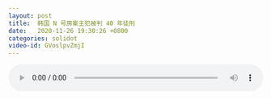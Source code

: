 ```yaml
---
layout: post
title:  韩国 N 号房案主犯被判 40 年徒刑
date:   2020-11-26 19:30:26 +0800
categories: solidot
video-id: GVoslpvZmjI
---
```


<audio id="youtube" style="width: 100%;" video-id="GVoslpvZmjI" controls></audio>

<script async type="text/javascript" src="/audio.js"></script>

